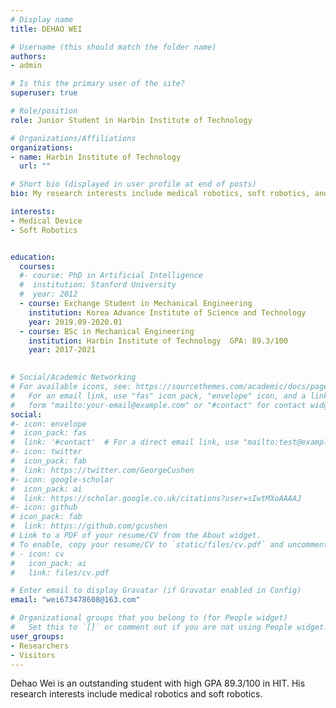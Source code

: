 ```yaml
---
# Display name
title: DEHAO WEI

# Username (this should match the folder name)
authors:
- admin

# Is this the primary user of the site?
superuser: true

# Role/position
role: Junior Student in Harbin Institute of Technology

# Organizations/Affiliations
organizations:
- name: Harbin Institute of Technology
  url: ""

# Short bio (displayed in user profile at end of posts)
bio: My research interests include medical robotics, soft robotics, and CNC.

interests:
- Medical Device
- Soft Robotics


education:
  courses:
  #- course: PhD in Artificial Intelligence
  #  institution: Stanford University
  #  year: 2012
  - course: Exchange Student in Mechanical Engineering
    institution: Korea Advance Institute of Science and Technology
    year: 2019.09-2020.01
  - course: BSc in Mechanical Engineering
    institution: Harbin Institute of Technology  GPA: 89.3/100
    year: 2017-2021
    

# Social/Academic Networking
# For available icons, see: https://sourcethemes.com/academic/docs/page-builder/#icons
#   For an email link, use "fas" icon pack, "envelope" icon, and a link in the
#   form "mailto:your-email@example.com" or "#contact" for contact widget.
social:
#- icon: envelope
#  icon_pack: fas
#  link: '#contact'  # For a direct email link, use "mailto:test@example.org".
#- icon: twitter
#  icon_pack: fab
#  link: https://twitter.com/GeorgeCushen
#- icon: google-scholar
#  icon_pack: ai
#  link: https://scholar.google.co.uk/citations?user=sIwtMXoAAAAJ
#- icon: github
# icon_pack: fab
#  link: https://github.com/gcushen
# Link to a PDF of your resume/CV from the About widget.
# To enable, copy your resume/CV to `static/files/cv.pdf` and uncomment the lines below.
# - icon: cv
#   icon_pack: ai
#   link: files/cv.pdf

# Enter email to display Gravatar (if Gravatar enabled in Config)
email: "wei673478608@163.com"

# Organizational groups that you belong to (for People widget)
#   Set this to `[]` or comment out if you are not using People widget.
user_groups:
- Researchers
- Visitors
---
```


Dehao Wei is an outstanding student with high GPA 89.3/100 in HIT. His research interests include medical robotics and soft robotics.


